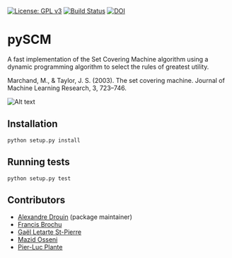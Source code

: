 [![License: GPL v3](https://img.shields.io/badge/License-GPL%20v3-blue.svg)](http://www.gnu.org/licenses/gpl-3.0)
[![Build Status](https://travis-ci.org/aldro61/pyscm.svg?branch=master)](https://travis-ci.org/aldro61/pyscm)
[![DOI](https://zenodo.org/badge/17353131.svg)](https://zenodo.org/badge/latestdoi/17353131)


# pySCM

A fast implementation of the Set Covering Machine algorithm using a dynamic programming algorithm to select the rules of greatest utility.

Marchand, M., & Taylor, J. S. (2003). The set covering machine. Journal of Machine Learning Research, 3, 723–746.

![Alt text](https://github.com/aldro61/pyscm/raw/master/examples/decision_boundary.png)

## Installation
``` 
python setup.py install
```

## Running tests
```
python setup.py test
```

## Contributors
 * [Alexandre Drouin](http://graal.ift.ulaval.ca/adrouin) (package maintainer)
 * [Francis Brochu](https://github.com/PhrankBrochu)
 * [Gaël Letarte St-Pierre](https://github.com/gletarte)
 * [Mazid Osseni](https://github.com/dizam92)
 * [Pier-Luc Plante](https://github.com/plpla)
